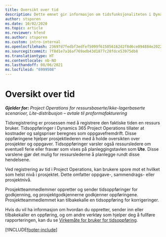 ```yaml
---
title: Oversikt over tid
description: Dette emnet gir informasjon om tidsfunksjonaliteten i Dynamics 365 Project Operations.
author: stsporen
ms.date: 10/02/2020
ms.topic: article
ms.reviewer: kfend
ms.author: stsporen
ms.custom: intro-internal
ms.openlocfilehash: 23697d7fedbf3edfef5099f615056162d2f8d6ce094884e20229123c17006311
ms.sourcegitcommit: 7f8d1e7a16af769adb43d1877c28fdce53975db8
ms.translationtype: HT
ms.contentlocale: nb-NO
ms.lasthandoff: 08/06/2021
ms.locfileid: "6999508"
---
```

# <a name="time-overview"></a>Oversikt over tid

_**Gjelder for:** Project Operations for ressursbaserte/ikke-lagerbaserte scenarioer, Lite-distribusjon – avtale til proformafakturering_

Tidsregistrering er prosessen med å registrere den faktiske tiden en ressurs bruker. Tidsoppføringer i Dynamics 365 Project Operations tillater at kostnader og salgspriser beregnes som oppgavefremdrift. Disse oppføringene hjelper prosjektlederen med å holde oversikten over prosjekter og oppgaver. Tidsoppføringer varsler også ressursledere om eventuell ferie eller fravær som vises på planleggingstavlen som **Ute**. Disse varslene gjør det mulig for ressurslederne å planlegge rundt disse hendelsene.

Ved registrering av tid i Project Operations, kan brukere spore mot et hvilket som helst nivå i prosjektet. Dette omfatter oppgave-, sammendrags- eller prosjektnivå.

Prosjektteammedlemmer oppretter og sender tidsoppføringer for godkjenning, og prosjektgodkjennerne godkjenner oppføringene. Prosjektteammedlemmet kan tilbakekalle en tidsoppføring for korrigeringer.

Hvis du vil ha informasjon om hvordan du oppretter, sender inn eller tilbakekaller en oppføring, og om andre verktøy som hjelper deg å fullføre rapporteringen, kan du se [Virkemåte for bruker for tidsoppføring](ui-behavior-time.md).



[!INCLUDE[footer-include](../includes/footer-banner.md)]
